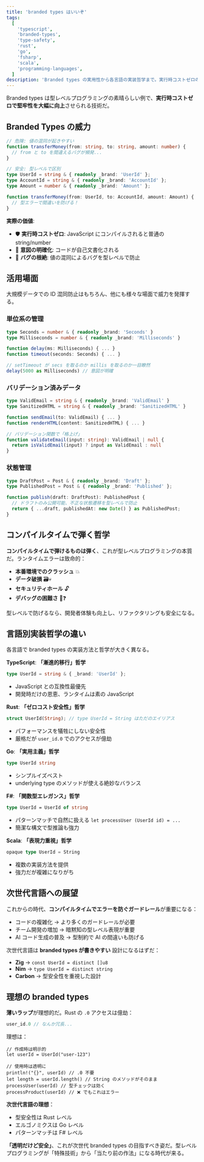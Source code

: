 ```yaml
---
title: 'branded types はいいぞ'
tags:
  [
    'typescript',
    'branded-types',
    'type-safety',
    'rust',
    'go',
    'fsharp',
    'scala',
    'programming-languages',
  ]
description: 'Branded types の実用性から各言語の実装哲学まで。実行時コストゼロの型安全性、言語別の ergonomics 比較、そして次世代言語への理想を語る。'
---
```


Branded types は型レベルプログラミングの素晴らしい例で、**実行時コストゼロで堅牢性を大幅に向上**させられる技術だ。

## Branded Types の威力

```typescript
// 危険: 値の混同が起きやすい
function transferMoney(from: string, to: string, amount: number) {
  // from と to を間違えるバグが頻発...
}

// 安全: 型レベルで区別
type UserId = string & { readonly _brand: 'UserId' };
type AccountId = string & { readonly _brand: 'AccountId' };
type Amount = number & { readonly _brand: 'Amount' };

function transferMoney(from: UserId, to: AccountId, amount: Amount) {
  // 型エラーで間違いを防げる！
}
```

**実際の価値**:

- 🛡️ **実行時コストゼロ**: JavaScript にコンパイルされると普通の string/number
- 🎯 **意図の明確化**: コードが自己文書化される
- 🚫 **バグの根絶**: 値の混同によるバグを型レベルで防止

## 活用場面

大規模データでの ID 混同防止はもちろん、他にも様々な場面で威力を発揮する。

### 単位系の管理

```typescript
type Seconds = number & { readonly _brand: 'Seconds' }
type Milliseconds = number & { readonly _brand: 'Milliseconds' }

function delay(ms: Milliseconds) { ... }
function timeout(seconds: Seconds) { ... }

// setTimeout が secs を取るのか millis を取るのか一目瞭然
delay(5000 as Milliseconds) // 意図が明確
```

### バリデーション済みデータ

```typescript
type ValidEmail = string & { readonly _brand: 'ValidEmail' }
type SanitizedHTML = string & { readonly _brand: 'SanitizedHTML' }

function sendEmail(to: ValidEmail) { ... }
function renderHTML(content: SanitizedHTML) { ... }

// バリデーション関数で「格上げ」
function validateEmail(input: string): ValidEmail | null {
  return isValidEmail(input) ? input as ValidEmail : null
}
```

### 状態管理

```typescript
type DraftPost = Post & { readonly _brand: 'Draft' };
type PublishedPost = Post & { readonly _brand: 'Published' };

function publish(draft: DraftPost): PublishedPost {
  // ドラフトのみ公開可能、不正な状態遷移を型レベルで防止
  return { ...draft, publishedAt: new Date() } as PublishedPost;
}
```

## コンパイルタイムで弾く哲学

**コンパイルタイムで弾けるものは弾く**、これが型レベルプログラミングの本質だ。ランタイムエラーは致命的：

- **本番環境でのクラッシュ** 💥
- **データ破損** 🗃️💀
- **セキュリティホール** 🔓
- **デバッグの困難さ** 🐛❓

型レベルで防げるなら、開発者体験も向上し、リファクタリングも安全になる。

## 言語別実装哲学の違い

各言語で branded types の実装方法と哲学が大きく異なる。

**TypeScript**: **「漸進的移行」哲学**

```typescript
type UserId = string & { _brand: 'UserId' };
```

- JavaScript との互換性最優先
- 開発時だけの恩恵、ランタイムは素の JavaScript

**Rust**: **「ゼロコスト安全性」哲学**

```rust
struct UserId(String); // type UserId = String はただのエイリアス
```

- パフォーマンスを犠牲にしない安全性
- 厳格だが `user_id.0` でのアクセスが億劫

**Go**: **「実用主義」哲学**

```go
type UserId string
```

- シンプルイズベスト
- underlying type のメソッドが使える絶妙なバランス

**F#**: **「関数型エレガンス」哲学**

```fsharp
type UserId = UserId of string
```

- パターンマッチで自然に扱える `let processUser (UserId id) = ...`
- 簡潔な構文で型推論も強力

**Scala**: **「表現力重視」哲学**

```scala
opaque type UserId = String
```

- 複数の実装方法を提供
- 強力だが複雑になりがち

## 次世代言語への展望

これからの時代、**コンパイルタイムでエラーを防ぐガードレール**が重要になる：

- コードの複雑化 → より多くのガードレールが必要
- チーム開発の増加 → 暗黙知の型レベル表現が重要
- AI コード生成の普及 → 型制約で AI の間違いも防げる

次世代言語は **branded types が書きやすい** 設計になるはずだ：

- **Zig** → `const UserId = distinct []u8`
- **Nim** → `type UserId = distinct string`
- **Carbon** → 型安全性を重視した設計

## 理想の branded types

**薄いラップ**が理想的だ。Rust の `.0` アクセスは億劫：

```rust
user_id.0 // なんか冗長...
```

理想は：

```
// 作成時は明示的
let userId = UserId("user-123")

// 使用時は透明に
println!("{}", userId) // .0 不要
let length = userId.length() // String のメソッドがそのまま
processUser(userId) // 型チェックは効く
processProduct(userId) // ❌ でもこれはエラー
```

**次世代言語の理想**：

- 型安全性は Rust レベル
- エルゴノミクスは Go レベル
- パターンマッチは F# レベル

**「透明だけど安全」**、これが次世代 branded types の目指すべき姿だ。型レベルプログラミングが「特殊技術」から「当たり前の作法」になる時代が来る。
